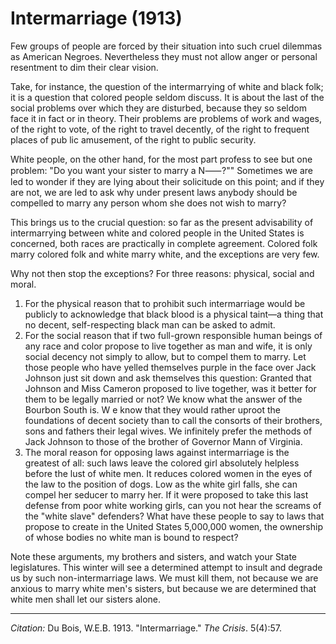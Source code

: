 <!--
title:   Intermarriage
author:  Du Bois, W.E.B.
journal: The Crisis
year:    1913
volume:  5
issue:   4
pages:   57
-->
# Intermarriage (1913)

Few  groups of people are forced by their situation into such cruel dilem­mas as American Ne­groes. Nevertheless they must not allow anger or personal resentment to dim their clear vision.

Take, for instance, the question of the intermarrying of white and black folk; it is a question that colored people sel­dom discuss. It is about the last of the social problems over which they are dis­turbed, because they so seldom face it in fact or in theory. Their problems are problems of work and wages, of the right to vote, of the right to travel decently, of the right to frequent places of pub­ lic amusement, of the right to public security.

White people, on the other hand, for the most part profess to see but one prob­lem: "Do you want your sister to marry a N&#11834;?"" Sometimes we are led to wonder if they are lying about their solicitude on this point; and if they are not, we are led to ask why under present laws anybody should be compelled to marry any person whom she does not wish to marry?

This brings us to the crucial question: so far as the present advisability of intermarrying between white and colored people in the United States is concerned, both races are practically in complete agreement. Colored folk marry colored folk and white marry white, and the exceptions are very few.

Why not then stop the exceptions? For three reasons: physical, social and moral.

1. For the physical reason that to prohibit such intermarriage would be publicly to acknowledge that black blood is a physical taint—a thing that no decent, self-respecting black man can be asked to admit.
2. For the social reason that if two full-grown responsible human beings of any race and color propose to live to­gether as man and wife, it is only social decency not simply to allow, but to com­pel them to marry. Let those people who have yelled themselves purple in the face over Jack Johnson just sit down and ask themselves this question: Granted that Johnson and Miss Cameron proposed to live together, was it better for them to be legally married or not? We know what the answer of the Bourbon South is. W e know that they would rather uproot the foundations of decent society than to call the consorts of their brothers, sons and fathers their legal wives. We infinitely prefer the methods of Jack Johnson to those of the brother of Governor Mann of Virginia.
3. The moral reason for opposing laws against intermarriage is the greatest of all: such laws leave the colored girl absolutely helpless before the lust of white men. It reduces colored women in the eyes of the law to the position of  dogs. Low as the white girl falls, she can compel her seducer to marry her. If it were proposed to take this last defense from poor white working girls, can you not hear the screams of the "white slave" defenders? What have these people to say to laws that propose to create in the United States 5,000,000 women, the ownership of whose bodies no white man is bound to respect?

Note these arguments, my brothers and sisters, and watch your State legislatures. This winter will see a determined attempt to insult and degrade us by such non-intermarriage laws. We must kill them, not because we are anxious to marry white men's sisters, but because we are determined that white men shall let our sisters alone.

______________
*Citation:* Du Bois, W.E.B. 1913. "Intermarriage." *The Crisis*. 5(4):57.